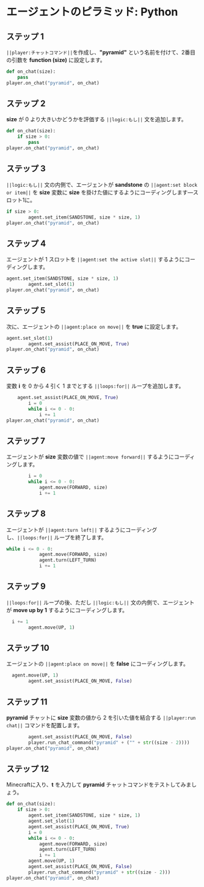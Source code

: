 # エージェントのピラミッド: Python

## ステップ 1
``||player:チャットコマンド||``を作成し、**"pyramid"** という名前を付けて、2番目の引数を **function (size)** に設定します。

```python
def on_chat(size):
    pass
player.on_chat("pyramid", on_chat)
```

## ステップ 2

**size** が 0 より大きいかどうかを評価する ``||logic:もし||`` 文を追加します。

```python
def on_chat(size):
    if size > 0:
        pass
player.on_chat("pyramid", on_chat)
```

## ステップ 3

``||logic:もし||`` 文の内側で、エージェントが **sandstone** の ``||agent:set block or item||`` を **size** 変数に **size** を掛けた値にするようにコーディングします—スロット1に。

```python
if size > 0:
        agent.set_item(SANDSTONE, size * size, 1)
player.on_chat("pyramid", on_chat)
```

## ステップ 4

エージェントが 1 スロットを ``||agent:set the active slot||`` するようにコーディングします。

```python
agent.set_item(SANDSTONE, size * size, 1)
        agent.set_slot(1)
player.on_chat("pyramid", on_chat)
```

## ステップ 5

次に、エージェントの ``||agent:place on move||`` を **true** に設定します。

```python
agent.set_slot(1)
        agent.set_assist(PLACE_ON_MOVE, True)
player.on_chat("pyramid", on_chat)
```

## ステップ 6

変数 **i** を 0 から 4 引く 1 までとする ``||loops:for||`` ループを追加します。

```python
    agent.set_assist(PLACE_ON_MOVE, True)
        i = 0
        while i <= 0 - 0:
            i += 1
player.on_chat("pyramid", on_chat)
```

## ステップ 7

エージェントが **size** 変数の値で ``||agent:move forward||`` するようにコーディングします。

```python
        i = 0
        while i <= 0 - 0:
            agent.move(FORWARD, size)
            i += 1
```

## ステップ 8

エージェントが ``||agent:turn left||`` するようにコーディングし、``||loops:for||`` ループを終了します。

```python
while i <= 0 - 0:
            agent.move(FORWARD, size)
            agent.turn(LEFT_TURN)
            i += 1
```

## ステップ 9

``||loops:for||`` ループの後、ただし ``||logic:もし||`` 文の内側で、エージェントが **move up by 1** するようにコーディングします。

```python
  i += 1
        agent.move(UP, 1)
```

## ステップ 10

エージェントの ``||agent:place on move||`` を **false** にコーディングします。

```python
  agent.move(UP, 1)
        agent.set_assist(PLACE_ON_MOVE, False)
```

## ステップ 11

**pyramid** チャットに **size** 変数の値から 2 を引いた値を結合する ``||player:run chat||`` コマンドを配置します。

```python
        agent.set_assist(PLACE_ON_MOVE, False)
        player.run_chat_command("pyramid" + ("" + str((size - 2))))
player.on_chat("pyramid", on_chat)
```

## ステップ 12

Minecraftに入り、**t** を入力して **pyramid** チャットコマンドをテストしてみましょう。

```python
def on_chat(size):
    if size > 0:
        agent.set_item(SANDSTONE, size * size, 1)
        agent.set_slot(1)
        agent.set_assist(PLACE_ON_MOVE, True)
        i = 0
        while i <= 0 - 0:
            agent.move(FORWARD, size)
            agent.turn(LEFT_TURN)
            i += 1
        agent.move(UP, 1)
        agent.set_assist(PLACE_ON_MOVE, False)
        player.run_chat_command("pyramid" + str((size - 2)))
player.on_chat("pyramid", on_chat)
```
